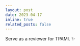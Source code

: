 ```yaml
---
layout: post
date: 2023-04-17
inline: true
related_posts: false
---
```


Serve as a reviewer for TPAMI. :sparkles:

